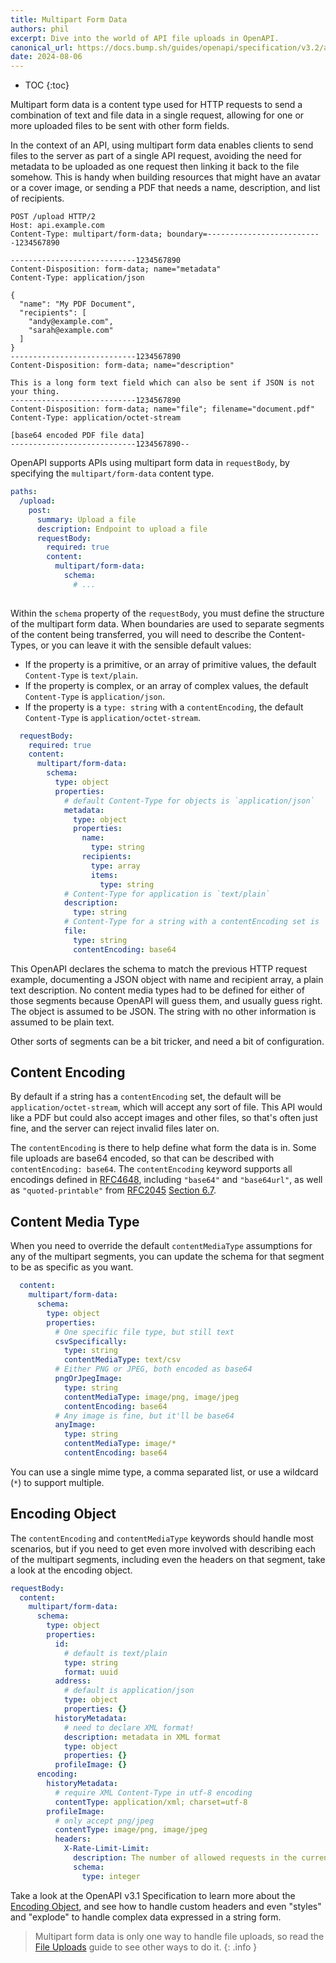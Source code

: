 ```yaml
---
title: Multipart Form Data
authors: phil
excerpt: Dive into the world of API file uploads in OpenAPI.
canonical_url: https://docs.bump.sh/guides/openapi/specification/v3.2/advanced/multipart-form-data/
date: 2024-08-06
---
```


- TOC
{:toc}

Multipart form data is a content type used for HTTP requests to send a combination of text and file data in a single request, allowing for one or more uploaded files to be sent with other form fields. 

In the context of an API, using multipart form data enables clients to send files to the server as part of a single API request, avoiding the need for metadata to be uploaded as one request then linking it back to the file somehow. This is handy when building resources that might have an avatar or a cover image, or sending a PDF that needs a name, description, and list of recipients.

```http
POST /upload HTTP/2
Host: api.example.com
Content-Type: multipart/form-data; boundary=--------------------------1234567890

----------------------------1234567890
Content-Disposition: form-data; name="metadata"
Content-Type: application/json

{
  "name": "My PDF Document",
  "recipients": [
    "andy@example.com",
    "sarah@example.com"
  ]
}
----------------------------1234567890
Content-Disposition: form-data; name="description"

This is a long form text field which can also be sent if JSON is not your thing.
----------------------------1234567890
Content-Disposition: form-data; name="file"; filename="document.pdf"
Content-Type: application/octet-stream

[base64 encoded PDF file data]
----------------------------1234567890--
```

OpenAPI supports APIs using multipart form data in `requestBody`, by specifying the `multipart/form-data` content type. 

```yaml
paths:
  /upload:
    post:
      summary: Upload a file
      description: Endpoint to upload a file
      requestBody:
        required: true
        content:
          multipart/form-data:
            schema:
              # ...
                
```

Within the `schema` property of the `requestBody`, you must define the structure of the multipart form data. When boundaries are used to separate segments of the content being transferred, you will need to describe the Content-Types, or you can leave it with the sensible default values:

- If the property is a primitive, or an array of primitive values, the default `Content-Type` is `text/plain`.
- If the property is complex, or an array of complex values, the default `Content-Type` is `application/json`.
- If the property is a `type: string` with a `contentEncoding`, the default `Content-Type` is `application/octet-stream`.


```yaml
  requestBody:
    required: true
    content:
      multipart/form-data:
        schema:
          type: object
          properties:
            # default Content-Type for objects is `application/json`
            metadata: 
              type: object
              properties: 
                name: 
                  type: string
                recipients:
                  type: array
                  items: 
                    type: string
            # Content-Type for application is `text/plain`
            description:
              type: string
            # Content-Type for a string with a contentEncoding set is `application/octet-stream`
            file:
              type: string
              contentEncoding: base64
```


This OpenAPI declares the schema to match the previous HTTP request example, documenting a JSON object with name and recipient array, a plain text description. No content media types had to be defined for either of those segments because OpenAPI will guess them, and usually guess right. The object is assumed to be JSON. The string with no other information is assumed to be plain text.

Other sorts of segments can be a bit tricker, and need a bit of configuration.

## Content Encoding

By default if a string has a `contentEncoding` set, the default will be `application/octet-stream`, which will accept any sort of file. This API would like a PDF but could also accept images and other files, so that's often just fine, and the server can reject invalid files later on.

The `contentEncoding` is there to help define what form the data is in. Some file uploads are base64 encoded, so that can be described with `contentEncoding: base64`. The `contentEncoding` keyword supports all encodings defined in [RFC4648](https://www.rfc-editor.org/rfc/rfc4648), including `"base64"` and `"base64url"`, as well as `"quoted-printable"` from [RFC2045](https://www.rfc-editor.org/rfc/rfc2045) [Section 6.7](https://www.rfc-editor.org/rfc/rfc2045#section-6.7). 

## Content Media Type

When you need to override the default `contentMediaType` assumptions for any of the multipart segments, you can update the schema for that segment to be as specific as you want.

```yaml
  content:
    multipart/form-data:
      schema:
        type: object
        properties:
          # One specific file type, but still text
          csvSpecifically:
            type: string
            contentMediaType: text/csv
          # Either PNG or JPEG, both encoded as base64
          pngOrJpegImage:
            type: string
            contentMediaType: image/png, image/jpeg
            contentEncoding: base64
          # Any image is fine, but it'll be base64
          anyImage:
            type: string
            contentMediaType: image/*
            contentEncoding: base64
```

You can use a single mime type, a comma separated list, or use a wildcard (`*`) to support multiple.

## Encoding Object

The `contentEncoding` and `contentMediaType` keywords should handle most scenarios, but if you need to get even more involved with describing each of the multipart segments, including even the headers on that segment, take a look at the encoding object.

```yaml
requestBody:
  content:
    multipart/form-data:
      schema:
        type: object
        properties:
          id:
            # default is text/plain
            type: string
            format: uuid
          address:
            # default is application/json
            type: object
            properties: {}
          historyMetadata:
            # need to declare XML format!
            description: metadata in XML format
            type: object
            properties: {}
          profileImage: {}
      encoding:
        historyMetadata:
          # require XML Content-Type in utf-8 encoding
          contentType: application/xml; charset=utf-8
        profileImage:
          # only accept png/jpeg
          contentType: image/png, image/jpeg
          headers:
            X-Rate-Limit-Limit:
              description: The number of allowed requests in the current period
              schema:
                type: integer
```

Take a look at the OpenAPI v3.1 Specification to learn more about the [Encoding Object](https://spec.openapis.org/oas/v3.1.0#encoding-object), and see how to handle custom headers and even "styles" and "explode" to handle complex data expressed in a string form.

> Multipart form data is only one way to handle file uploads, so read the [File Uploads](_guides/openapi/specification/v3.1/advanced/file-uploads.md) guide to see other ways to do it.
{: .info }

